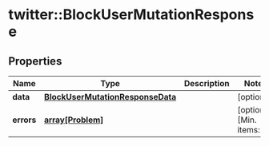 # twitter::BlockUserMutationResponse


## Properties
Name | Type | Description | Notes
------------ | ------------- | ------------- | -------------
**data** | [**BlockUserMutationResponseData**](BlockUserMutationResponse_data.md) |  | [optional] 
**errors** | [**array[Problem]**](Problem.md) |  | [optional] [Min. items: 1] 


